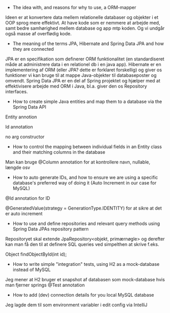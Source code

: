 - The idea with, and reasons for why to use, a ORM-mapper

Ideen er at konvertere data mellem relationelle databaser og objekter i et OOP sprog mere effektivt.
At have kode som er nemmere at arbejde med, samt bedre samhørighed mellem database og app mtp koden. Og vi undgår også masse af overflødig kode.

- The meaning of the terms JPA, Hibernate and Spring Data JPA and how they are connected

JPA er en specifikation som definerer ORM funktionalitet (en standardiseret måde at administrere data i en relationel db i en java app).
Hibernate er en implementering af ORM (eller JPA? dette er forklaret forskellig) 
og giver os funktioner vi kan bruge til at mappe Java-objekter til databaseposter og omvendt.
Spring Data JPA er en del af Spring projektet og hjælper med at effektivisere arbejde med ORM i Java, bl.a. giver
den os Repository interfaces.

- How to create simple Java entities and map them to a database via the Spring Data API

Entity annotion

Id annotation

no arg constructor

- How to control the mapping between individual fields in an Entity class and their matching columns in the database

Man kan bruge @Column annotation for at kontrollere navn, nullable, længde osv

- How to auto generate IDs, and how to ensure we are using  a specific database's preferred way of doing it (Auto Increment in our case for  MySQL)

@Id annotation for ID

@GeneratedValue(strategy = GenerationType.IDENTITY) for at sikre at det er auto increment

- How to use and define repositories and relevant query methods using Spring Data JPAs repository pattern

Repositoryet skal extende JpaRepository<objekt, primærnøgle> og derefter kan man få den til at definere SQL queries ved simpelthen at skrive f.eks.

Object findObjectById(int id);

- How to write simple "integration" tests, using H2 as a mock-database instead of MySQL

Jeg mener at H2 bruger et snapshot af databasen som mock-database hvis man fjerner springs @Test annotation

- How to add (dev) connection details for you local MySQL database

Jeg lagde dem til som environment variabler i edit config via IntelliJ
